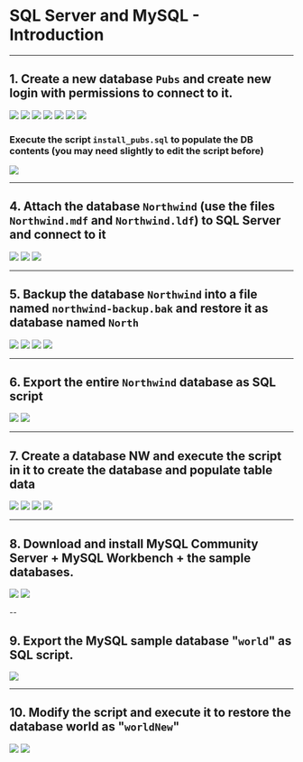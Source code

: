 # SQL Server and MySQL - Introduction

---

## 1. Create a new database `Pubs` and create new login with permissions to connect to it.

![](./images/pubsDb1.jpg)
![](./images/loginProperties1.jpg)
![](./images/loginProperties2.jpg)
![](./images/loginProperties3.jpg)
![](./images/loginProperties4.jpg)
![](./images/pubsDb2.jpg)
![](./images/pubsDb3.jpg)

### Execute the script `install_pubs.sql` to populate the DB contents (you may need slightly to edit the script before)

![](./images/executeScript.jpg)

---

## 4. Attach the database `Northwind` (use the files `Northwind.mdf` and `Northwind.ldf`) to SQL Server and connect to it

![](./images/restoreDb1.jpg)
![](./images/restoreDb2.jpg)
![](./images/restoreDb3.jpg)

---

## 5. Backup the database `Northwind` into a file named `northwind-backup.bak` and restore it as database named `North`

![](./images/backupDb1.jpg)
![](./images/backupDb2.jpg)
![](./images/restoreDb4.jpg)
![](./images/restoreDb5.jpg)

---

## 6. Export the entire `Northwind` database as SQL script

![](./images/script1.jpg)
![](./images/script2.jpg)

---

## 7. Create a database NW and execute the script in it to create the database and populate table data

![](./images/restoreNw1.jpg)
![](./images/restoreNw2.jpg)
![](./images/restoreNw3.jpg)
![](./images/restoreNw4.jpg)

---

## 8. Download and install MySQL Community Server  + MySQL Workbench + the sample databases.
![](./images/mySql1.jpg)
![](./images/mySql2.jpg)

--

## 9. Export the MySQL sample database "`world`" as SQL script.

![](./images/mySql3.jpg)

---

## 10. Modify the script and execute it to restore the database world as "`worldNew`"

![](./images/mySql4.jpg)
![](./images/mySql5.jpg)